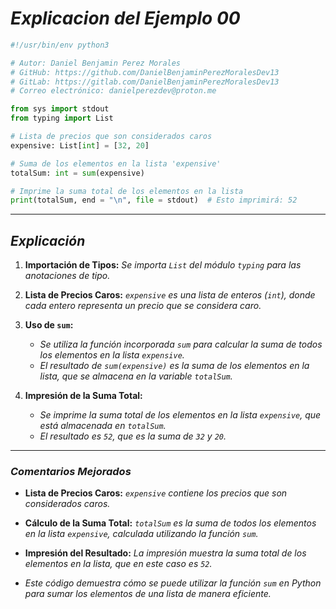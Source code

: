 <!-- Autor: Daniel Benjamin Perez Morales -->
<!-- GitHub: https://github.com/DanielBenjaminPerezMoralesDev13 -->
<!-- GitLab: https://gitlab.com/DanielBenjaminPerezMoralesDev13 -->
<!-- Correo electrónico: danielperezdev@proton.me -->

# ***Explicacion del Ejemplo 00***

```python
#!/usr/bin/env python3

# Autor: Daniel Benjamin Perez Morales
# GitHub: https://github.com/DanielBenjaminPerezMoralesDev13
# GitLab: https://gitlab.com/DanielBenjaminPerezMoralesDev13
# Correo electrónico: danielperezdev@proton.me

from sys import stdout
from typing import List

# Lista de precios que son considerados caros
expensive: List[int] = [32, 20]

# Suma de los elementos en la lista 'expensive'
totalSum: int = sum(expensive)

# Imprime la suma total de los elementos en la lista
print(totalSum, end = "\n", file = stdout)  # Esto imprimirá: 52
```

---

## ***Explicación***

1. **Importación de Tipos:** *Se importa `List` del módulo `typing` para las anotaciones de tipo.*

2. **Lista de Precios Caros:** *`expensive` es una lista de enteros (`int`), donde cada entero representa un precio que se considera caro.*

3. **Uso de `sum`:**
   - *Se utiliza la función incorporada `sum` para calcular la suma de todos los elementos en la lista `expensive`.*
   - *El resultado de `sum(expensive)` es la suma de los elementos en la lista, que se almacena en la variable `totalSum`.*

4. **Impresión de la Suma Total:**
   - *Se imprime la suma total de los elementos en la lista `expensive`, que está almacenada en `totalSum`.*
   - *El resultado es `52`, que es la suma de `32` y `20`.*

---

### ***Comentarios Mejorados***

- **Lista de Precios Caros:** *`expensive` contiene los precios que son considerados caros.*
- **Cálculo de la Suma Total:** *`totalSum` es la suma de todos los elementos en la lista `expensive`, calculada utilizando la función `sum`.*
- **Impresión del Resultado:** *La impresión muestra la suma total de los elementos en la lista, que en este caso es `52`.*

- *Este código demuestra cómo se puede utilizar la función `sum` en Python para sumar los elementos de una lista de manera eficiente.*
